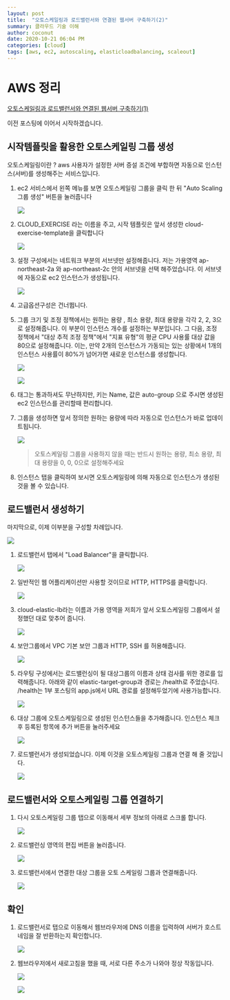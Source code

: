 ```yaml
---
layout: post
title:  "오토스케일링과 로드밸런서와 연결된 웹서버 구축하기(2)"
summary: 클라우드 기술 이해
author: coconut
date: 2020-10-21 06:04 PM
categories: [cloud]
tags: [aws, ec2, autoscaling, elasticloadbalancing, scaleout]
---
```


# AWS 정리

[오토스케일링과 로드밸런서와 연결된 웹서버 구축하기(1)](https://coconutstd.github.io/posts/AWS%EC%A0%95%EB%A6%AC-3/)

이전 포스팅에 이어서 시작하겠습니다.

## 시작템플릿을 활용한 오토스케일링 그룹 생성

오토스케일링이란 ? aws 사용자가 설정한 서버 증설 조건에 부합하면 자동으로 인스턴스(서버)를 생성해주는 서비스입니다.

1. ec2 서비스에서 왼쪽 메뉴를 보면 오토스케일링 그룹을 클릭 한 뒤 "Auto Scaling 그룹 생성" 버튼을 눌러줍니다

   ![](/assets/img/post/aws4/1.PNG)

2. CLOUD_EXERCISE 라는 이름을 주고, 시작 템플릿은 앞서 생성한 cloud-exercise-template을 클릭합니다

   ![](/assets/img/post/aws4/2.PNG)

3. 설정 구성에서는 네트워크 부분의 서브넷만 설정해줍니다. 저는 가용영역 ap-northeast-2a 와 ap-northeast-2c 안의 서브넷을 선택 해주었습니다. 이 서브넷에 자동으로 ec2 인스턴스가 생성됩니다.

   ![](/assets/img/post/aws4/3.PNG)

4. 고급옵션구성은 건너뜁니다.

5. 그룹 크기 및 조정 정책에서는 원하는 용량 , 최소 용량, 최대 용량을 각각 2, 2, 3으로 설정해줍니다. 이 부분이 인스턴스 개수를 설정하는 부분입니다. 그 다음, 조정 정책에서 "대상 추적 조정 정책"에서 "지표 유형"의 평균 CPU 사용률 대상 값을 80으로 설정해줍니다. 이는, 만약 2개의 인스턴스가 가동되는 있는 상황에서 1개의 인스턴스 사용률이 80%가 넘어가면 새로운 인스턴스를 생성합니다.

   ![](/assets/img/post/aws4/4.PNG)

   ![](/assets/img/post/aws4/5.PNG)

6. 태그는 통과하셔도 무난하지만, 키는 Name, 값은 auto-group 으로 주시면 생성된 ec2 인스턴스를 관리할때 편리합니다.

7. 그룹을 생성하면 앞서 정의한 원하는 용량에 따라 자동으로 인스턴스가 바로 업데이트됩니다.

   ![](/assets/img/post/aws4/6.PNG)

   > 오토스케일링 그룹을 사용하지 않을 때는 반드시 원하는 용량, 최소 용량, 최대 용량을 0, 0, 0으로 설정해주세요

8. 인스턴스 탭을 클릭하여 보시면 오토스케일링에 의해 자동으로 인스턴스가 생성된 것을 볼 수 있습니다.

   

## 로드밸런서 생성하기

마지막으로, 이제 이부분을 구성할 차례입니다.

![](/assets/img/post/aws4/6.PNG)

1. 로드밸런서 탭에서 "Load Balancer"을 클릭합니다.

   ![](/assets/img/post/aws4/7.PNG)

2. 일반적인 웹 어플리케이션만 사용할 것이므로 HTTP, HTTPS를 클릭합니다.

   ![](/assets/img/post/aws4/8.PNG)

3. cloud-elastic-lb라는 이름과 가용 영역을 저희가 앞서 오토스케일링 그룹에서 설정했던 대로 맞추어 줍니다.

   ![](/assets/img/post/aws4/9.PNG)

4. 보안그룹에서 VPC 기본 보안 그룹과 HTTP, SSH 를 허용해줍니다.

   ![](/assets/img/post/aws4/10.PNG)

5. 라우팅 구성에서는 로드밸런싱이 될 대상그룹의 이름과 상태 검사를 위한 경로를 입력해줍니다. 아래와 같이 elastic-target-group과 경로는 /health로 주었습니다. /health는 1부 포스팅의 app.js에서 URL 경로를 설정해두었기에 사용가능합니다.

   ![](/assets/img/post/aws4/11.PNG)

6. 대상 그룹에 오토스케일링으로 생성된 인스턴스들을 추가해줍니다. 인스턴스 체크 후 등록된 항목에 추가 버튼을 눌러주세요

   ![](/assets/img/post/aws4/12.PNG)

7. 로드밸런서가 생성되었습니다. 이제 이것을 오토스케일링 그룹과 연결 해 줄 것입니다.

   ![](/assets/img/post/aws4/13.PNG)

## 로드밸런서와 오토스케일링 그룹 연결하기

1. 다시 오토스케일링 그룹 탭으로 이동해서 세부 정보의 아래로 스크롤 합니다.

   ![](/assets/img/post/aws4/14.PNG)

2. 로드밸런싱 영역의 편집 버튼을 눌러줍니다.

   ![](/assets/img/post/aws4/15.PNG)

3. 로드밸런서에서 연결한 대상 그룹을 오토 스케일링 그룹과 연결해줍니다.

   ![](/assets/img/post/aws4/16.PNG)



## 확인

1. 로드밸런서로 탭으로 이동해서 웹브라우저에 DNS 이름을 입력하여 서버가 호스트네임을 잘 반환하는지 확인합니다.

   ![](/assets/img/post/aws4/17.PNG)

2. 웹브라우저에서 새로고침을 했을 때, 서로 다른 주소가 나와야 정상 작동입니다.

   ![](/assets/img/post/aws4/18.PNG)

   ![](/assets/img/post/aws4/19.PNG)

